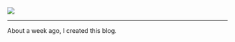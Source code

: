 <div class="text-center">
  <img src="http://i.imgur.com/kzza281.gif">
</div>

---

About a week ago, I created this blog. 
